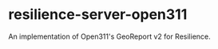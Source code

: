 resilience-server-open311
=========================

An implementation of Open311's GeoReport v2 for Resilience.
